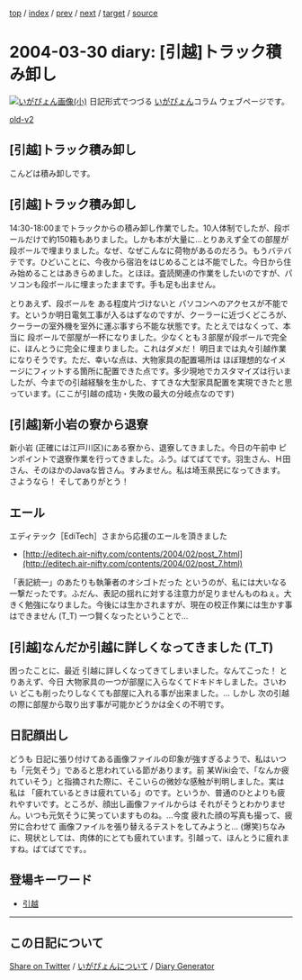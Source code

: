 [top](https://igapyon.github.io/diary/) 
 / [index](https://igapyon.github.io/diary/2004/index.html) 
 / [prev](https://igapyon.github.io/diary/2004/ig040329.html) 
 / [next](https://igapyon.github.io/diary/2004/ig040331.html) 
 / [target](https://igapyon.github.io/diary/2004/ig040330.html) 
 / [source](https://github.com/igapyon/diary/blob/gh-pages/2004/ig040330.html.src.md) 

2004-03-30 diary: [引越]トラック積み卸し
=====================================================================================================
[![いがぴょん画像(小)](https://igapyon.github.io/diary/images/iga200306s.jpg "いがぴょん")](https://igapyon.github.io/diary/memo/memoigapyon.html) 日記形式でつづる [いがぴょん](https://igapyon.github.io/diary/memo/memoigapyon.html)コラム ウェブページです。

[old-v2](ig040330-orig.html)

## [引越]トラック積み卸し

こんどは積み卸しです。


## [引越]トラック積み卸し

14:30-18:00までトラックからの積み卸し作業でした。10人体制でしたが、段ボールだけで約150箱もありました。しかも本が大量に…とりあえず全ての部屋が段ボールで埋まりました。なぜ、なぜこんなに荷物があるのだろう。もうバテバテです。ひどいことに、今夜から宿泊をはじめることは不能でした。今日から住み始めることはあきらめました。とほほ。査読関連の作業をしたいのですが、パソコンも段ボールに埋まったままです。手も足も出ません。

とりあえず、段ボールを ある程度片づけないと パソコンへのアクセスが不能です。というか明日電気工事が入るはずなのですが、クーラーに近づくどころが、クーラーの室外機を室外に運ぶ事すら不能な状態です。たとえではなくって、本当に 段ボールで部屋が一杯になりました。少なくとも３部屋が段ボールで完全に、ほんとうに完全に埋まりました。これはダメだ！ 明日までは丸々引越作業になりそうです。ただ、幸いな点は、大物家具の配置場所は ほぼ理想的なイメージにフィットする箇所に配置できた点です。多少現地でカスタマイズは行いましたが、今までの引越経験を生かした、すてきな大型家具配置を実現できたと思っています。(ここが引越の成功・失敗の最大の分岐点なのです)

## [引越]新小岩の寮から退寮

新小岩 (正確には江戸川区)にある寮から、退寮してきました。今日の午前中 ピンポイントで退寮作業を行ってきました。ふう。ばてばてです。羽生さん、Ｈ田さん、そのほかのJavaな皆さん。すみません。私は埼玉県民になってきます。さようなら！ そしてありがとう！

## エール

エディテック［EdiTech］さまから応援のエールを頂きました

* [http://editech.air-nifty.com/contents/2004/02/post_7.html](http://editech.air-nifty.com/contents/2004/02/post_7.html)

「表記統一」のあたりも執筆者のオシゴトだった というのが、私には大いなる一撃だったです。ふだん、表記の揺れに対する注意力が足りませんものねぇ。大きく勉強になりました。今後には生かされますが、現在の校正作業には生かす事はできません (T_T) 一つ賢くなったということで…

## [引越]なんだか引越に詳しくなってきました (T_T)

困ったことに、最近 引越に詳しくなってきてしまいました。なんてこった！ とりあえず、今日 大物家具の一つが部屋に入らなくてドキドキしました。さいわい どこも削ったりしなくても部屋に入れる事が出来ました。… しかし 次の引越の際に部屋から取り出す事が可能かどうかは全くの不明です。

## 日記顔出し

どうも 日記に張り付けてある画像ファイルの印象が強すぎるようで、私はいつも「元気そう」であると思われている節があります。前 某Wiki会で、「なんか疲れていそう」と指摘された際に、そこいらの微妙な感触が判明しました。実は 私は 「疲れているときは疲れている」のです。というか、普通のひとよりも疲れやすいです。ところが、顔出し画像ファイルからは それがそうとわかりません。いつも元気そうに笑っていますものね。…今度 疲れた顔の写真も撮って、疲労に合わせて 画像ファイルを張り替えるテストをしてみようと… (爆笑)ちなみに、現状としては、肉体的にとても疲れています。引越って、ほんとうに疲れますね。ばてばてです。。

## 登場キーワード

* [引越](https://igapyon.github.io/diary/keyword/moving.html)

----------------------------------------------------------------------------------------------------

## この日記について

[Share on Twitter](https://twitter.com/intent/tweet?hashtags=igapyon%2Cdiary%2C%E3%81%84%E3%81%8C%E3%81%B4%E3%82%87%E3%82%93&text=%E3%81%93%E3%81%AE%E6%97%A5%E8%A8%98%E3%81%AB%E3%81%A4%E3%81%84%E3%81%A6&url=https%3A%2F%2Figapyon.github.io%2Fdiary%2Ftemplate-footer) / [いがぴょんについて](https://igapyon.github.io/diary/memo/memoigapyon.html) / [Diary Generator](https://github.com/igapyon/igapyonv3)
